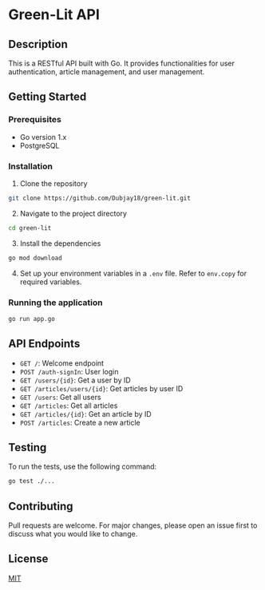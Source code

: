 
# Green-Lit API

## Description

This is a RESTful API built with Go. It provides functionalities for user authentication, article management, and user management.

## Getting Started

### Prerequisites

- Go version 1.x
- PostgreSQL

### Installation

1. Clone the repository
```bash
git clone https://github.com/Dubjay18/green-lit.git
```
2. Navigate to the project directory
```bash
cd green-lit
```
3. Install the dependencies
```bash
go mod download
```
4. Set up your environment variables in a `.env` file. Refer to `env.copy` for required variables.

### Running the application

```bash
go run app.go
```

## API Endpoints

- `GET /`: Welcome endpoint
- `POST /auth-signIn`: User login
- `GET /users/{id}`: Get a user by ID
- `GET /articles/users/{id}`: Get articles by user ID
- `GET /users`: Get all users
- `GET /articles`: Get all articles
- `GET /articles/{id}`: Get an article by ID
- `POST /articles`: Create a new article

## Testing

To run the tests, use the following command:

```bash
go test ./...
```

## Contributing

Pull requests are welcome. For major changes, please open an issue first to discuss what you would like to change.

## License

[MIT](LICENSE.md)
```

